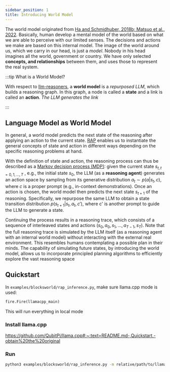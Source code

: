 ```yaml
---
sidebar_position: 1
title: Introducing World Model
---
```


The world model originated from
[Ha and Schmidhuber, 2018b; Matsuo et al., 2022](https://qubitpi.github.io/worldmodels.github.io/). Basically, human
develop a mental model of the world based on what we are able to perceive with our limited senses. The decisions and
actions we make are based on this internal model. The image of the world around us, which we carry in our head, is just
a _model_. Nobody in his head imagines all the world, government or country. We have only selected **concepts, and
relationships** between them, and uses those to represent the real system.

:::tip What is a World Model?

With respect to [llm-reasoners](https://github.com/QubitPi/llm-reasoners), a **world model** is a _repurposed LLM_,
which builds a reasoning graph. In this graph, a node is called a **state** and a link is called an **action**. _The LLM
generates the link_

:::

Language Model as World Model
-----------------------------

In general, a world model predicts the next state of the reasoning after applying an action to the current state.
[RAP](https://github.com/QubitPi/RAP) enables us to instantiate the general concepts of state and action in different
ways depending on the specific reasoning problems at hand.

With the definition of state and action, the reasoning process can thus be described as a
[Markov decision process (MDP)][MDP]: given the current state $s_{t,t=0,1,...,T}$ , e.g., the initial state $s_0$, the 
LLM (as a **reasoning agent**) generates an action space by sampling from its generative distribution
$a_t ∼ p(a|s_t,c)$, where $c$ is a proper prompt (e.g., in-context demonstrations). Once an action is chosen, the world
model then predicts the next state $s_{t+1}$ of the reasoning. Specifically, we repurpose the same LLM to obtain a state
transition distribution $p(s_{t+1}|s_t, a_t, c')$, where c' is another prompt to guide the LLM to generate a state.

Continuing the process results in a reasoning trace, which consists of a sequence of interleaved states and actions
$(s_0, a_0, s_1, . . . , a_{T-1}, s_T)$. Note that the full reasoning trace is simulated by the LLM itself (as a
reasoning agent with an internal world model) without interacting with the external real environment. This resembles
humans contemplating a possible plan in their minds. The capability of simulating future states, by introducing the
world model, allows us to incorporate principled planning algorithms to efficiently explore the vast reasoning space

Quickstart
----------

In `examples/blocksworld/rap_inference.py`, make sure llama.cpp mode is used:

```python
fire.Fire(llamacpp_main)
```

This will run everything in local mode

### Install llama.cpp

https://github.com/QubitPi/llama.cpp#:~:text=README.md-,Quickstart,-obtain%20the%20original

### Run

```bash
python3 examples/blocksworld/rap_inference.py -m relative/path/to/llama.cpp/models/llama-2-7b/ggml-model-q4_0.gguf
```

[MDP]: https://en.wikipedia.org/wiki/Markov_decision_process
